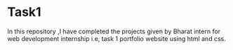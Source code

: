 # Task1
In this repository ,I have completed the projects given by Bharat intern for web development internship i.e, task 1 portfolio website using html and css.

